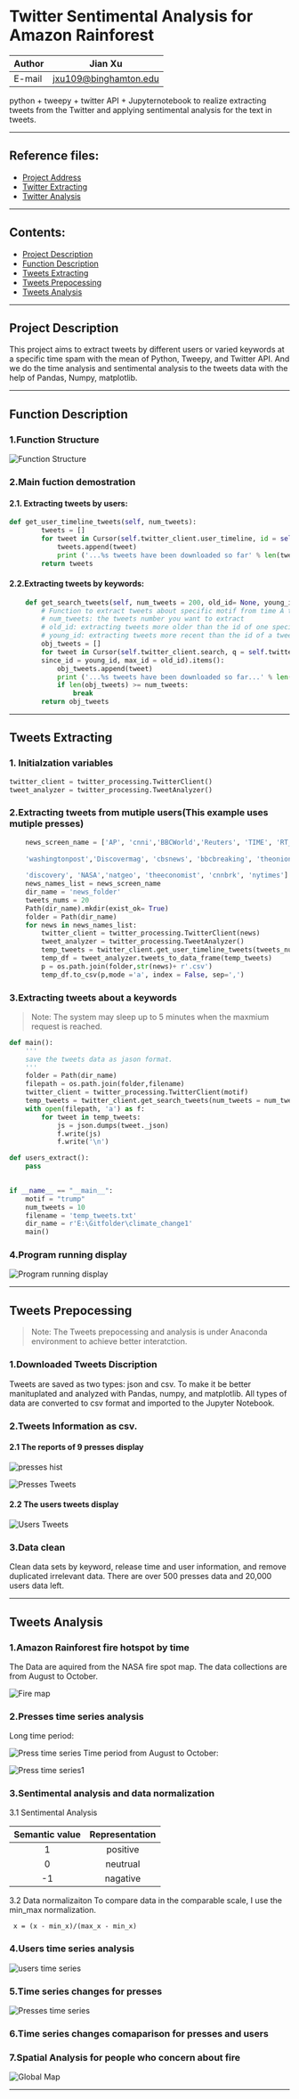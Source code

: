 # Twitter Sentimental Analysis for Amazon Rainforest

|Author|Jian Xu|
|---|---
|E-mail|jxu109@binghamton.edu

python + tweepy + twitter API + Jupyternotebook to realize extracting tweets from the Twitter and applying sentimental analysis for the text in tweets.
***
## Reference files:

* [Project Address](https://github.com/xujianzi/climate_change)
* [Twitter Extracting](https://github.com/xujianzi/climate_change/tree/master/twitter_extracting)
* [Twitter Analysis]()
---
## Contents:
* [Project Description](#Project-Description)
* [Function Description](#Function-Description)
* [Tweets Extracting](#Tweets-Extracting)
* [Tweets Prepocessing](#Tweets-Prepocessing)
* [Tweets Analysis](#Tweets-Analysis)

---
## Project Description
This project aims to extract tweets by different users or varied keywords at a specific time spam with the mean of Python, Tweepy, and Twitter API. And we do the time analysis and sentimental analysis to the tweets data with the help of Pandas, Numpy, matplotlib.

---
## Function Description

### 1.Function Structure
![Function Structure](https://github.com/xujianzi/climate_change/blob/master/github_images/strcuture1.JPG "Function Structure Demostration")
### 2.Main fuction demostration
#### 2.1. Extracting tweets by users:
```python
def get_user_timeline_tweets(self, num_tweets):
        tweets = []
        for tweet in Cursor(self.twitter_client.user_timeline, id = self.twitter_user).items(num_tweets):
            tweets.append(tweet)
            print ('...%s tweets have been downloaded so far' % len(tweets))
        return tweets
```
#### 2.2.Extracting tweets by keywords:
```python
    def get_search_tweets(self, num_tweets = 200, old_id= None, young_id = None):
        # Function to extract tweets about specific motif from time A to time B
        # num_tweets: the tweets number you want to extract
        # old_id: extracting tweets more older than the id of one specific tweet
        # young_id: extracting tweets more recent than the id of a tweet
        obj_tweets = []       
        for tweet in Cursor(self.twitter_client.search, q = self.twitter_user, 
        since_id = young_id, max_id = old_id).items():
            obj_tweets.append(tweet)
            print ('...%s tweets have been downloaded so far...' % len(obj_tweets))
            if len(obj_tweets) >= num_tweets:
                break
        return obj_tweets
```   
---
## Tweets Extracting
### 1. Initialzation variables
```python
twitter_client = twitter_processing.TwitterClient()
tweet_analyzer = twitter_processing.TweetAnalyzer()
```
### 2.Extracting tweets from mutiple users(This example uses mutiple presses)
```python
    news_screen_name = ['AP', 'cnni','BBCWorld','Reuters', 'TIME', 'RT_com', 'XHNews',   
    
    'washingtonpost','Discovermag', 'cbsnews', 'bbcbreaking', 'theonion', 'mashable', 'abc', 
    
    'discovery', 'NASA','natgeo', 'theeconomist', 'cnnbrk', 'nytimes']
    news_names_list = news_screen_name
    dir_name = 'news_folder'
    tweets_nums = 20
    Path(dir_name).mkdir(exist_ok= True)
    folder = Path(dir_name)
    for news in news_names_list:
        twitter_client = twitter_processing.TwitterClient(news)
        tweet_analyzer = twitter_processing.TweetAnalyzer() 
        temp_tweets = twitter_client.get_user_timeline_tweets(tweets_nums)
        temp_df = tweet_analyzer.tweets_to_data_frame(temp_tweets)
        p = os.path.join(folder,str(news)+ r'.csv')
        temp_df.to_csv(p,mode ='a', index = False, sep=',')
```
### 3.Extracting tweets about a keywords
>Note: The system may sleep up to 5 minutes when the maxmium request is reached.
```python
def main():
    '''
    save the tweets data as jason format.
    '''
    folder = Path(dir_name)
    filepath = os.path.join(folder,filename)
    twitter_client = twitter_processing.TwitterClient(motif)
    temp_tweets = twitter_client.get_search_tweets(num_tweets = num_tweets)
    with open(filepath, 'a') as f:
        for tweet in temp_tweets:
            js = json.dumps(tweet._json)
            f.write(js)
            f.write('\n')

def users_extract():
    pass
    

if __name__ == "__main__":
    motif = "trump"
    num_tweets = 10
    filename = 'temp_tweets.txt'
    dir_name = r'E:\Gitfolder\climate_change1'
    main()
```
### 4.Program running display
![Program running display](https://github.com/xujianzi/climate_change/blob/master/github_images/running_display.gif "running.gif")
***
## Tweets Prepocessing
> Note: The Tweets prepocessing and analysis is under Anaconda environment to achieve better interatction.
### 1.Downloaded Tweets Discription
Tweets are saved as two types: json and csv. To make it be better manituplated and analyzed with Pandas, numpy, and matplotlib. All types of data are converted to csv format and imported to the Jupyter Notebook.

### 2.Tweets Information as csv.
#### 2.1 The reports of 9 presses display
![presses hist](https://github.com/xujianzi/climate_change/blob/master/github_images/Climate%20mentions.png "Presses hist")

![Presses Tweets][Presses_screenshot]
#### 2.2 The users tweets display
![Users Tweets][Users_screenshot]
### 3.Data clean
Clean data sets by keyword, release time and user information, and remove duplicated irrelevant data. There are over 500 presses data and 20,000 users data left.
***
## Tweets Analysis
### 1.Amazon Rainforest fire hotspot by time
The Data are aquired from the NASA fire spot map. The data collections are from August to October.

![Fire map](https://github.com/xujianzi/climate_change/blob/master/github_images/firespot.gif "Fire map.gif")

### 2.Presses time series analysis
Long time period:

![Press time series](https://github.com/xujianzi/climate_change/blob/master/github_images/Press_time_series.png "Presses long period")
Time period from August to October:

![Press time series1](https://github.com/xujianzi/climate_change/blob/master/github_images/Press_time_series1.png "Presses shot period")

### 3.Sentimental analysis and data normalization
3.1 Sentimental Analysis

| Semantic value | Representation|
|:--------:|:------------:|
| 1 | positive |
| 0 | neutrual |
|-1 | nagative |

3.2 Data normalizaiton
To compare data in the comparable scale, I use the min_max normalization.

     x = (x - min_x)/(max_x - min_x) 

### 4.Users time series analysis
![users time series](https://github.com/xujianzi/climate_change/blob/master/github_images/4.1.png "users time series")

### 5.Time series changes for presses 
![Presses time series](https://github.com/xujianzi/climate_change/blob/master/github_images/5.1.png "Presses time series")
### 6.Time series changes comaparison for presses and users

### 7.Spatial Analysis for people who concern about fire

![Global Map](https://github.com/xujianzi/climate_change/blob/master/github_images/climate_tweets.jpg "Global map")

-----------------------------
[Presses_screenshot]:gif
[Users_screenshot]:gif

